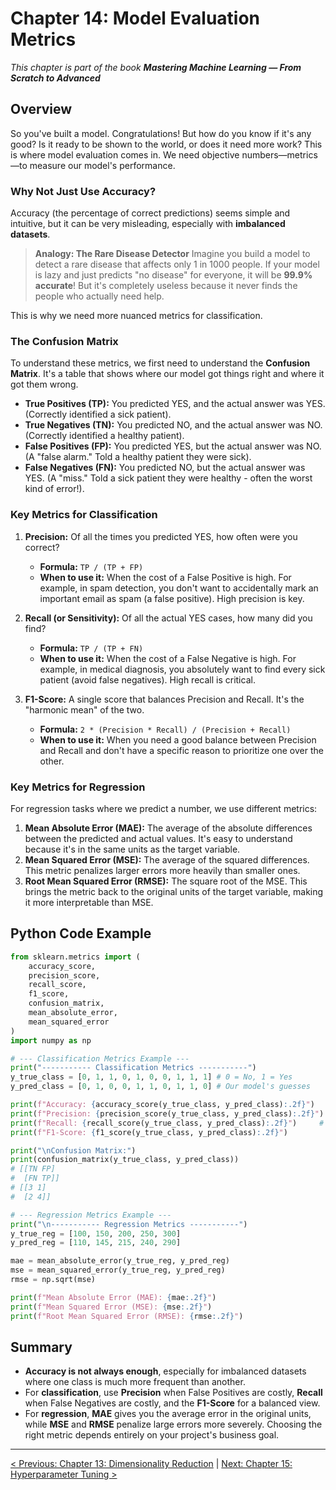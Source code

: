 # Chapter 14: Model Evaluation Metrics

_This chapter is part of the book **Mastering Machine Learning — From Scratch to Advanced**_

## Overview

So you've built a model. Congratulations! But how do you know if it's any good? Is it ready to be shown to the world, or does it need more work? This is where model evaluation comes in. We need objective numbers—metrics—to measure our model's performance.

### Why Not Just Use Accuracy?

Accuracy (the percentage of correct predictions) seems simple and intuitive, but it can be very misleading, especially with **imbalanced datasets**.

> **Analogy: The Rare Disease Detector**
> Imagine you build a model to detect a rare disease that affects only 1 in 1000 people. If your model is lazy and just predicts "no disease" for everyone, it will be **99.9% accurate**! But it's completely useless because it never finds the people who actually need help.

This is why we need more nuanced metrics for classification.

### The Confusion Matrix

To understand these metrics, we first need to understand the **Confusion Matrix**. It's a table that shows where our model got things right and where it got them wrong.

-   **True Positives (TP):** You predicted YES, and the actual answer was YES. (Correctly identified a sick patient).
-   **True Negatives (TN):** You predicted NO, and the actual answer was NO. (Correctly identified a healthy patient).
-   **False Positives (FP):** You predicted YES, but the actual answer was NO. (A "false alarm." Told a healthy patient they were sick).
-   **False Negatives (FN):** You predicted NO, but the actual answer was YES. (A "miss." Told a sick patient they were healthy - often the worst kind of error!).

### Key Metrics for Classification

1.  **Precision:** Of all the times you predicted YES, how often were you correct?
    -   **Formula:** `TP / (TP + FP)`
    -   **When to use it:** When the cost of a False Positive is high. For example, in spam detection, you don't want to accidentally mark an important email as spam (a false positive). High precision is key.

2.  **Recall (or Sensitivity):** Of all the actual YES cases, how many did you find?
    -   **Formula:** `TP / (TP + FN)`
    -   **When to use it:** When the cost of a False Negative is high. For example, in medical diagnosis, you absolutely want to find every sick patient (avoid false negatives). High recall is critical.

3.  **F1-Score:** A single score that balances Precision and Recall. It's the "harmonic mean" of the two.
    -   **Formula:** `2 * (Precision * Recall) / (Precision + Recall)`
    -   **When to use it:** When you need a good balance between Precision and Recall and don't have a specific reason to prioritize one over the other.

### Key Metrics for Regression

For regression tasks where we predict a number, we use different metrics:

1.  **Mean Absolute Error (MAE):** The average of the absolute differences between the predicted and actual values. It's easy to understand because it's in the same units as the target variable.
2.  **Mean Squared Error (MSE):** The average of the squared differences. This metric penalizes larger errors more heavily than smaller ones.
3.  **Root Mean Squared Error (RMSE):** The square root of the MSE. This brings the metric back to the original units of the target variable, making it more interpretable than MSE.

## Python Code Example

```python
from sklearn.metrics import (
    accuracy_score,
    precision_score,
    recall_score,
    f1_score,
    confusion_matrix,
    mean_absolute_error,
    mean_squared_error
)
import numpy as np

# --- Classification Metrics Example ---
print("----------- Classification Metrics -----------")
y_true_class = [0, 1, 1, 0, 1, 0, 0, 1, 1, 1] # 0 = No, 1 = Yes
y_pred_class = [0, 1, 0, 0, 1, 1, 0, 1, 1, 0] # Our model's guesses

print(f"Accuracy: {accuracy_score(y_true_class, y_pred_class):.2f}")
print(f"Precision: {precision_score(y_true_class, y_pred_class):.2f}") # 4 / (4+1) = 0.80
print(f"Recall: {recall_score(y_true_class, y_pred_class):.2f}")     # 4 / (4+2) = 0.67
print(f"F1-Score: {f1_score(y_true_class, y_pred_class):.2f}")

print("\nConfusion Matrix:")
print(confusion_matrix(y_true_class, y_pred_class))
# [[TN FP]
#  [FN TP]]
# [[3 1]
#  [2 4]]

# --- Regression Metrics Example ---
print("\n----------- Regression Metrics -----------")
y_true_reg = [100, 150, 200, 250, 300]
y_pred_reg = [110, 145, 215, 240, 290]

mae = mean_absolute_error(y_true_reg, y_pred_reg)
mse = mean_squared_error(y_true_reg, y_pred_reg)
rmse = np.sqrt(mse)

print(f"Mean Absolute Error (MAE): {mae:.2f}")
print(f"Mean Squared Error (MSE): {mse:.2f}")
print(f"Root Mean Squared Error (RMSE): {rmse:.2f}")
```

## Summary

- **Accuracy is not always enough**, especially for imbalanced datasets where one class is much more frequent than another.
- For **classification**, use **Precision** when False Positives are costly, **Recall** when False Negatives are costly, and the **F1-Score** for a balanced view.
- For **regression**, **MAE** gives you the average error in the original units, while **MSE** and **RMSE** penalize large errors more severely. Choosing the right metric depends entirely on your project's business goal.

---

[< Previous: Chapter 13: Dimensionality Reduction](./chapter-13-dimensionality-reduction.md) | [Next: Chapter 15: Hyperparameter Tuning >](./chapter-15-hyperparameter-tuning.md)